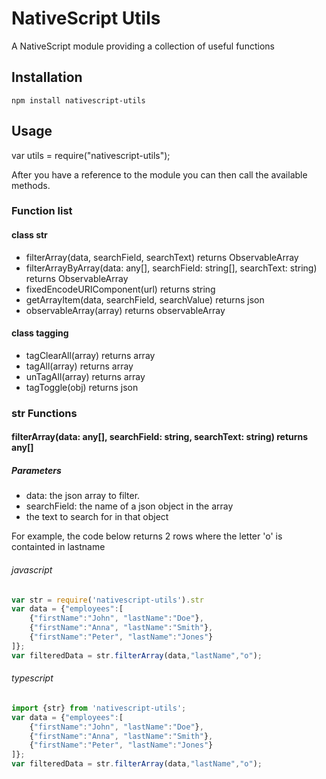 # NativeScript Utils

A NativeScript module providing a collection of useful functions

## Installation

```
npm install nativescript-utils
```

## Usage

var utils = require("nativescript-utils");

After you have a reference to the module you can then call the available methods.

### Function list

#### class str
* filterArray(data, searchField, searchText) returns ObservableArray
* filterArrayByArray(data: any[], searchField: string[], searchText: string) returns ObservableArray
* fixedEncodeURIComponent(url) returns string
* getArrayItem(data, searchField, searchValue) returns json 
* observableArray(array) returns observableArray

#### class tagging
* tagClearAll(array) returns array
* tagAll(array) returns array
* unTagAll(array) returns array
* tagToggle(obj) returns json 

### str Functions

#### filterArray(data: any[], searchField: string, searchText: string) returns any[]

##### Parameters
* data: the json array to filter.
* searchField: the name of a json object in the array 
* the text to search for in that object 

For example, the code below returns 2 rows where the letter 'o' is containted in lastname

###### javascript
```js
var str = require('nativescript-utils').str
var data = {"employees":[
    {"firstName":"John", "lastName":"Doe"},
    {"firstName":"Anna", "lastName":"Smith"},
    {"firstName":"Peter", "lastName":"Jones"}
]};
var filteredData = str.filterArray(data,"lastName","o");
```
###### typescript
```ts
import {str} from 'nativescript-utils';
var data = {"employees":[
    {"firstName":"John", "lastName":"Doe"},
    {"firstName":"Anna", "lastName":"Smith"},
    {"firstName":"Peter", "lastName":"Jones"}
]};
var filteredData = str.filterArray(data,"lastName","o");
```

